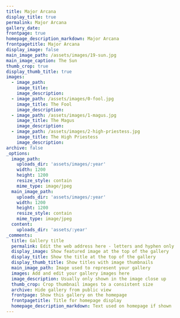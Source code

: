 ```yaml
---
title: Major Arcana
display_title: true
permalink: Major Arcana
gallery_date:
frontpage: true
homepage_description_markdown: Major Arcana
frontpagetitle: Major Arcana
display_image: false
main_image_path: /assets/images/19-sun.jpg
main_image_caption: The Sun
thumb_crop: true
display_thumb_title: true
images:
  - image_path:
    image_title:
    image_description:
  - image_path: /assets/images/0-fool.jpg
    image_title: The Fool
    image_description:
  - image_path: /assets/images/1-magus.jpg
    image_title: The Magus
    image_description:
  - image_path: /assets/images/2-high-priestess.jpg
    image_title: The High Priestess
    image_description:
archive: false
_options:
  image_path:
    uploads_dir: 'assets/images/:year'
    width: 1200
    height: 1200
    resize_style: contain
    mime_type: image/jpeg
  main_image_path:
    uploads_dir: 'assets/images/:year'
    width: 1200
    height: 1200
    resize_style: contain
    mime_type: image/jpeg
  content:
    uploads_dir: 'assets/:year'
_comments:
  title: Gallery title
  permalink: Edit the web address here - letters and hyphen only
  display_image: Show featured image at the top of the gallery
  display_title: Show the title at the top of the gallery
  display_thumb_title: Show titles with image thumbnails
  main_image_path: Image used to represent your gallery
  images: Add and edit your gallery images here
  image_description: Usually only shown in the image close up
  thumb_crop: Crop thumbnail images to a consistent size
  archive: Hide gallery from public view
  frontpage: Show this gallery on the homepage
  frontpagetitle: Title for homepage display
  homepage_description_markdown: Text used on homepage if shown
---
```

